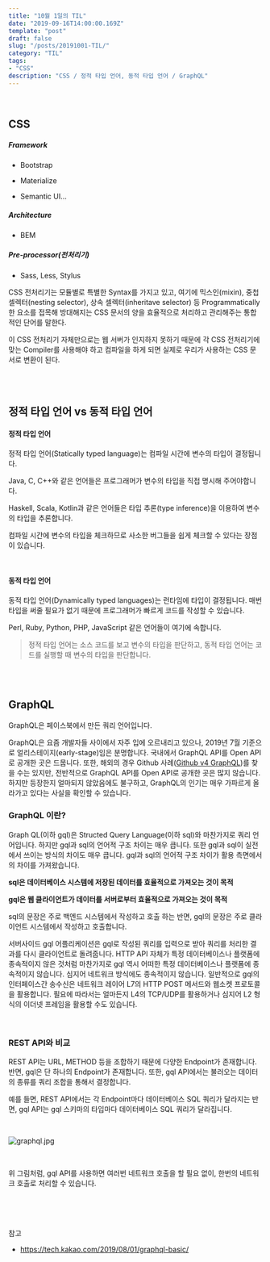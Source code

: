 ```yaml
---
title: "10월 1일의 TIL"
date: "2019-09-16T14:00:00.169Z"
template: "post"
draft: false
slug: "/posts/20191001-TIL/"
category: "TIL"
tags:
- "CSS"
description: "CSS / 정적 타입 언어, 동적 타입 언어 / GraphQL"
---
```


<br>

## CSS

##### Framework

- Bootstrap

- Materialize

- Semantic UI...


##### Architecture

- BEM

##### Pre-processor(전처리기)

- Sass, Less, Stylus

CSS 전처리기는 모듈별로 특별한 Syntax를 가지고 있고, 여기에 믹스인(mixin), 중첩 셀렉터(nesting selector), 상속 셀렉터(inheritave selector) 등 Programmatically한 요소를 접목해 방대해지는 CSS 문서의 양을 효율적으로 처리하고 관리해주는 통합적인 단어를 말한다.

이 CSS 전처리기 자체만으로는 웹 서버가 인지하지 못하기 때문에 각 CSS 전처리기에 맞는 Compiler를 사용해야 하고 컴파일을 하게 되면 실제로 우리가 사용하는 CSS 문서로 변환이 된다.

<br>
<br>

## 정적 타입 언어 vs 동적 타입 언어

#### 정적 타입 언어

정적 타입 언어(Statically typed language)는 컴파일 시간에 변수의 타입이 결정됩니다.

Java, C, C++와 같은 언어들은 프로그래머가 변수의 타입을 직접 명시해 주어야합니다.

Haskell, Scala, Kotlin과 같은 언어들은 타입 추론(type inference)을 이용하여 변수의 타입을 추론합니다.

컴파일 시간에 변수의 타입을 체크하므로 사소한 버그들을 쉽게 체크할 수 있다는 장점이 있습니다.

<br>

#### 동적 타입 언어

동적 타입 언어(Dynamically typed languages)는 런타임에 타입이 결정됩니다. 매번 타입을 써줄 필요가 없기 때문에 프로그래머가 빠르게 코드를 작성할 수 있습니다.

Perl, Ruby, Python, PHP, JavaScript 같은 언어들이 여기에 속합니다.


> 정적 타입 언어는 소스 코드를 보고 변수의 타입을 판단하고,
> 동적 타입 언어는 코드를 실행할 때 변수의 타입을 판단합니다.

<br>
<br>

## GraphQL

GraphQL은 페이스북에서 만든 쿼리 언어입니다.

GraphQL은 요즘 개발자들 사이에서 자주 입에 오르내리고 있으나, 2019년 7월 기준으로 얼리스테이지(early-stage)임은 분명합니다. 국내에서 GraphQL API를 Open API로 공개한 곳은 드뭅니다. 또한, 해외의 경우 Github 사례([Github v4 GraphQL](https://developer.github.com/v4/))를 찾을 수는 있지만, 전반적으로 GraphQL API를 Open API로 공개한 곳은 많지 않습니다. 하지만 등장한지 얼마되지 않았음에도 불구하고, GraphQL의 인기는 매우 가파르게 올라가고 있다는 사실을 확인할 수 있습니다.

### GraphQL 이란?

Graph QL(이하 gql)은 Structed Query Language(이하 sql)와 마찬가지로 쿼리 언어입니다. 하지만 gql과 sql의 언어적 구조 차이는 매우 큽니다. 또한 gql과 sql이 실전에서 쓰이는 방식의 차이도 매우 큽니다. gql과 sql의 언어적 구조 차이가 활용 측면에서의 차이를 가져왔습니다.

**sql은 데이터베이스 시스템에 저장된 데이터를 효율적으로 가져오는 것이 목적**

**gql은 웹 클라이언트가 데이터를 서버로부터 효율적으로 가져오는 것이 목적**

sql의 문장은 주로 백엔드 시스템에서 작성하고 호출 하는 반면, gql의 문장은 주로 클라이언트 시스템에서 작성하고 호출합니다.

서버사이드 gql 어플리케이션은 gql로 작성된 쿼리를 입력으로 받아 쿼리를 처리한 결과를 다시 클라이언트로 돌려줍니다. HTTP API 자체가 특정 데이터베이스나 플랫폼에 종속적이지 않은 것처럼 마찬가지로 gql 역시 어떠한 특정 데이터베이스나 플랫폼에 종속적이지 않습니다. 심지어 네트워크 방식에도 종속적이지 않습니다. 일반적으로 gql의 인터페이스간 송수신은 네트워크 레이어 L7의 HTTP POST 메서드와 웹소켓 프로토콜을 활용합니다. 필요에 따라서는 얼마든지 L4의 TCP/UDP를 활용하거나 심지어 L2 형식의 이더넷 프레임을 활용할 수도 있습니다.

<br>

### REST API와 비교

REST API는 URL, METHOD 등을 조합하기 때문에 다양한 Endpoint가 존재합니다. 반면, gql은 단 하나의 Endpoint가 존재합니다. 또한, gql API에서는 불러오는 데이터의 종류를 쿼리 조합을 통해서 결정합니다.

예를 들면, REST API에서는 각 Endpoint마다 데이터베이스 SQL 쿼리가 달라지는 반면, gql API는 gql 스키마의 타입마다 데이터베이스 SQL 쿼리가 달라집니다.

<br>

![graphql.jpg](/media/graphql.jpg)   

<br>

위 그림처럼, gql API를 사용하면 여러번 네트워크 호출을 할 필요 없이, 한번의 네트워크 호출로 처리할 수 있습니다.

<br>


<br>
<br>

참고

- https://tech.kakao.com/2019/08/01/graphql-basic/
